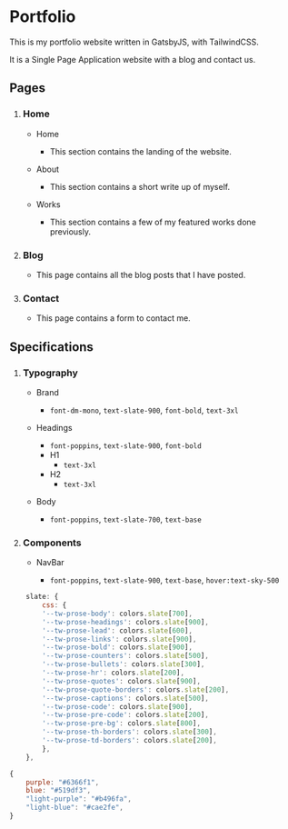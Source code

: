 # Portfolio

This is my portfolio website written in GatsbyJS, with TailwindCSS.

It is a Single Page Application website with a blog and contact us.

## Pages

1. ### Home

   - Home

     - This section contains the landing of the website.

   - About

     - This section contains a short write up of myself.

   - Works

     - This section contains a few of my featured works done previously.

2. ### Blog

   - This page contains all the blog posts that I have posted.

3. ### Contact

   - This page contains a form to contact me.

## Specifications

1. ### Typography

   - Brand

     - `font-dm-mono`, `text-slate-900`, `font-bold`, `text-3xl`

   - Headings

     - `font-poppins`, `text-slate-900`, `font-bold`
     - H1
       - `text-3xl`
     - H2
       - `text-3xl`

   - Body

     - `font-poppins`, `text-slate-700`, `text-base`

2. ### Components

   - NavBar

     - `font-poppins`, `text-slate-900`, `text-base`, `hover:text-sky-500`

```javascript
    slate: {
        css: {
        '--tw-prose-body': colors.slate[700],
        '--tw-prose-headings': colors.slate[900],
        '--tw-prose-lead': colors.slate[600],
        '--tw-prose-links': colors.slate[900],
        '--tw-prose-bold': colors.slate[900],
        '--tw-prose-counters': colors.slate[500],
        '--tw-prose-bullets': colors.slate[300],
        '--tw-prose-hr': colors.slate[200],
        '--tw-prose-quotes': colors.slate[900],
        '--tw-prose-quote-borders': colors.slate[200],
        '--tw-prose-captions': colors.slate[500],
        '--tw-prose-code': colors.slate[900],
        '--tw-prose-pre-code': colors.slate[200],
        '--tw-prose-pre-bg': colors.slate[800],
        '--tw-prose-th-borders': colors.slate[300],
        '--tw-prose-td-borders': colors.slate[200],
        },
    },
```

```javascript
{
    purple: "#6366f1",
    blue: "#519df3",
    "light-purple": "#b496fa",
    "light-blue": "#cae2fe",
}
```
